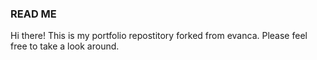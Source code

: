 ### READ ME

Hi there! This is my portfolio repostitory forked from evanca.
Please feel free to take a look around.
